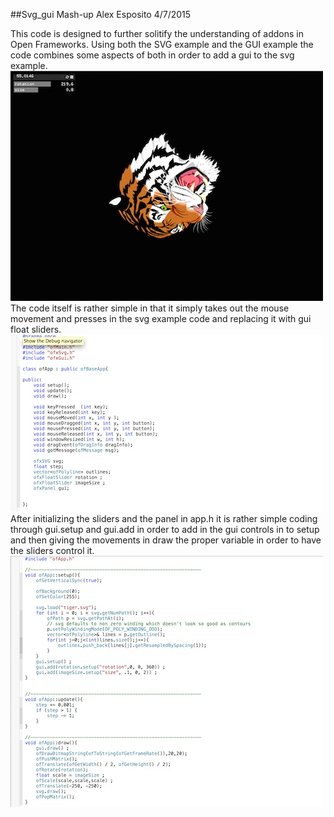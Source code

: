 ##Svg_gui Mash-up
Alex Esposito 4/7/2015

This code is designed to further solitify the understanding of addons in Open Frameworks. Using both the SVG example and the GUI example the code combines some aspects of both in order to add a gui to the svg example.
![screenshot](assets/screenshot1.jpg)
The code itself is rather simple in that it simply takes out the mouse movement and presses in the svg example code and replacing it with gui float sliders.
![screenshot](assets/screenshot2.jpg)
After initializing the sliders and the panel in app.h it is rather simple coding through gui.setup and gui.add in order to add in the gui controls in to setup and then giving the movements in draw the proper variable in order to have the sliders control it.
![screenshot](assets/screenshot3.jpg)